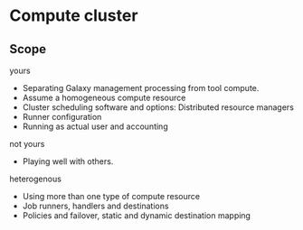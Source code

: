 # Compute cluster

## Scope

yours
- Separating Galaxy management processing from tool compute.
- Assume a homogeneous compute resource
- Cluster scheduling software and options: Distributed resource managers
- Runner configuration
- Running as actual user and accounting

not yours
- Playing well with others.

heterogenous
- Using more than one type of compute resource
- Job runners, handlers and destinations
- Policies and failover, static and dynamic destination mapping
